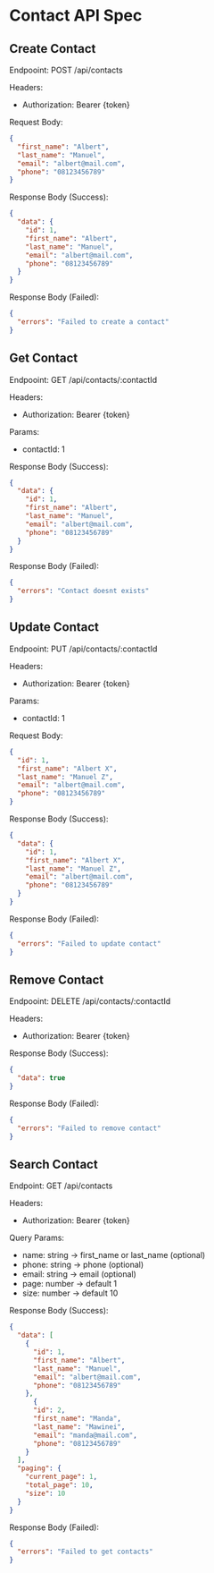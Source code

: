 # Contact API Spec

## Create Contact

Endpooint:  POST /api/contacts

Headers:

- Authorization: Bearer {token}

Request Body:

```json
{
  "first_name": "Albert",
  "last_name": "Manuel",
  "email": "albert@mail.com",
  "phone": "08123456789"
}
```

Response Body (Success):

```json
{
  "data": {
    "id": 1,
    "first_name": "Albert",
    "last_name": "Manuel",
    "email": "albert@mail.com",
    "phone": "08123456789"
  }
}
```

Response Body (Failed):

```json
{
  "errors": "Failed to create a contact"
}
```

## Get Contact

Endpooint:  GET /api/contacts/:contactId

Headers:

- Authorization: Bearer {token}

Params:

- contactId: 1

Response Body (Success):

```json
{
  "data": {
    "id": 1,
    "first_name": "Albert",
    "last_name": "Manuel",
    "email": "albert@mail.com",
    "phone": "08123456789"
  }
}
```

Response Body (Failed):

```json
{
  "errors": "Contact doesnt exists"
}
```

## Update Contact

Endpooint:  PUT /api/contacts/:contactId

Headers:

- Authorization: Bearer {token}

Params:

- contactId: 1

Request Body:

```json
{
  "id": 1,
  "first_name": "Albert X",
  "last_name": "Manuel Z",
  "email": "albert@mail.com",
  "phone": "08123456789"
}
```

Response Body (Success):

```json
{
  "data": {
    "id": 1,
    "first_name": "Albert X",
    "last_name": "Manuel Z",
    "email": "albert@mail.com",
    "phone": "08123456789"
  }
}
```

Response Body (Failed):

```json
{
  "errors": "Failed to update contact"
}
```

## Remove Contact

Endpooint:  DELETE /api/contacts/:contactId

Headers:

- Authorization: Bearer {token}

Response Body (Success):

```json
{
  "data": true
}
```

Response Body (Failed):

```json
{
  "errors": "Failed to remove contact"
}
```

## Search Contact

Endpoint: GET /api/contacts

Headers:

- Authorization: Bearer {token}

Query Params:

- name: string -> first_name or last_name (optional)
- phone: string -> phone (optional)
- email: string -> email (optional)
- page: number -> default 1
- size: number -> default 10

Response Body (Success):

```json
{
  "data": [
    {
      "id": 1,
      "first_name": "Albert",
      "last_name": "Manuel",
      "email": "albert@mail.com",
      "phone": "08123456789"
    },
      {
      "id": 2,
      "first_name": "Manda",
      "last_name": "Mawinei",
      "email": "manda@mail.com",
      "phone": "08123456789"
    }
  ],
  "paging": {
    "current_page": 1,
    "total_page": 10,
    "size": 10
  }
}
```

Response Body (Failed):

```json
{
  "errors": "Failed to get contacts"
}
```
